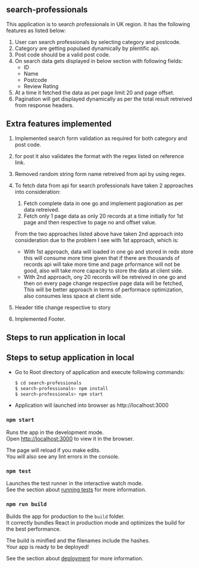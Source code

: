 ## search-professionals

This application is to search professionals in UK region. 
It has the following features as listed below:
1. User can search professionals by selecting category and postcode.
2. Category are getting populaed dynamically by plentific api.
3. Post code should be a valid post code.
4. On search data gets displayed in below section with following fields:
    * ID
    * Name
    * Postcode
    * Review Rating
5. At a time it fetched the data as per page limit 20 and page offset.
6. Pagination will get displayed dynamically as per the total result retreived from response headers.

## Extra features implemented
1. Implemented search form validation as required for both category and post code.
2. for post it also validates the format with the regex listed on reference link.
3. Removed random string form name retreived from api by using regex.
4. To fetch data from api for search professionals have taken 2 approaches into consideration:
    1. Fetch complete data in one go and implement pagionation as per data retreived.
    2. Fetch only 1 page data as only 20 records at a time initially for 1st page and then respective to page no and offset value.

    From the two approaches listed above have taken 2nd approach into consideration due to the problem I see with 1st approach, which is:
    * With 1st approach, data will loaded in one go and stored in redx store this will consume more time given that if there are thousands of records api will take more time and page prformance will not be good, also will take more capacity to store the data at client side.
    * With 2nd approach, ony 20 records will be retreived in one go and then on every page change respective page data will be fetched,
    This will be better approach in terms of performace optimization, also consumes less space at client side.
5. Header title change respective to story
6. Implemented Footer.

## Steps to run application in local

## Steps to setup application in local
* Go to Root directory of application and execute following commands:
    ```sh
    $ cd search-professionals
    $ search-professionals> npm install
    $ search-professionals> npm start
    ```
* Application will launched into browser as http://localhost:3000


### `npm start`
Runs the app in the development mode.<br />
Open [http://localhost:3000](http://localhost:3000) to view it in the browser.

The page will reload if you make edits.<br />
You will also see any lint errors in the console.

### `npm test`

Launches the test runner in the interactive watch mode.<br />
See the section about [running tests](https://facebook.github.io/create-react-app/docs/running-tests) for more information.

### `npm run build`

Builds the app for production to the `build` folder.<br />
It correctly bundles React in production mode and optimizes the build for the best performance.

The build is minified and the filenames include the hashes.<br />
Your app is ready to be deployed!

See the section about [deployment](https://facebook.github.io/create-react-app/docs/deployment) for more information.